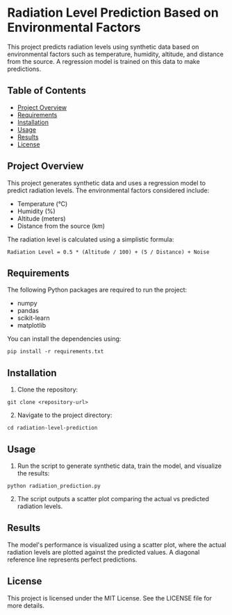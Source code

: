 
# Radiation Level Prediction Based on Environmental Factors

This project predicts radiation levels using synthetic data based on environmental factors such as temperature, humidity, altitude, and distance from the source. A regression model is trained on this data to make predictions.

## Table of Contents

- [Project Overview](#project-overview)
- [Requirements](#requirements)
- [Installation](#installation)
- [Usage](#usage)
- [Results](#results)
- [License](#license)

## Project Overview

This project generates synthetic data and uses a regression model to predict radiation levels. The environmental factors considered include:
- Temperature (°C)
- Humidity (%)
- Altitude (meters)
- Distance from the source (km)

The radiation level is calculated using a simplistic formula:
```
Radiation Level = 0.5 * (Altitude / 100) + (5 / Distance) + Noise
```

## Requirements

The following Python packages are required to run the project:

- numpy
- pandas
- scikit-learn
- matplotlib

You can install the dependencies using:
```
pip install -r requirements.txt
```

## Installation

1. Clone the repository:
```
git clone <repository-url>
```
2. Navigate to the project directory:
```
cd radiation-level-prediction
```

## Usage

1. Run the script to generate synthetic data, train the model, and visualize the results:
```
python radiation_prediction.py
```

2. The script outputs a scatter plot comparing the actual vs predicted radiation levels.

## Results

The model's performance is visualized using a scatter plot, where the actual radiation levels are plotted against the predicted values. A diagonal reference line represents perfect predictions.

## License

This project is licensed under the MIT License. See the LICENSE file for more details.
